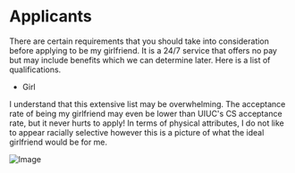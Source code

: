 # Applicants

There are certain requirements that you should take into consideration
before applying to be my girlfriend. It is a 24/7 service that offers no pay
but may include benefits which we can determine later. Here is a list of qualifications.

- Girl

I understand that this extensive list may be overwhelming. The acceptance rate of 
being my girlfriend may even be lower than UIUC's CS acceptance rate, but it never 
hurts to apply!
In terms of physical attributes, I do not like to appear racially selective however this 
is a picture of what the ideal girlfriend would be for me.

![Image](https://pbs.twimg.com/profile_images/822547732376207360/5g0FC8XX_400x400.jpg)
